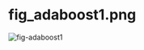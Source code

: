 
# fig_adaboost1.png
![fig-adaboost1](https://user-images.githubusercontent.com/38771583/122848607-de8dbd80-d344-11eb-8e88-74719c7f8382.png)

